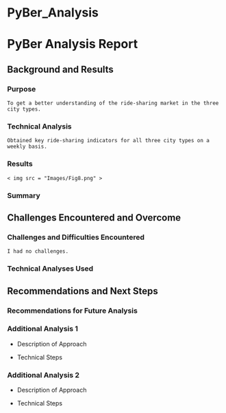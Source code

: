 # PyBer_Analysis

# PyBer Analysis Report

## Background and Results

### Purpose
    To get a better understanding of the ride-sharing market in the three city types.
### Technical Analysis
    Obtained key ride-sharing indicators for all three city types on a weekly basis.
### Results
    < img src = "Images/Fig8.png" >
### Summary

## Challenges Encountered and Overcome

### Challenges and Difficulties Encountered
    I had no challenges. 

### Technical Analyses Used

## Recommendations and Next Steps

### Recommendations for Future Analysis

### Additional Analysis 1

* Description of Approach

* Technical Steps

### Additional Analysis 2

* Description of Approach

* Technical Steps

